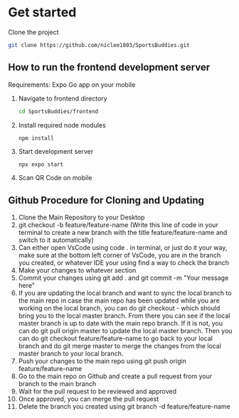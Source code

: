 # Get started
Clone the project
```bash
git clone https://github.com/niclee1803/SportsBuddies.git
```

## How to run the frontend development server
Requirements: Expo Go app on your mobile
1. Navigate to frontend directory
   ```bash
   cd SportsBuddies/frontend
   ```

2. Install required node modules
   ```
   npm install
   ```
   
3. Start development server
   ```bash
   npx expo start
   ```

4. Scan QR Code on mobile

## Github Procedure for Cloning and Updating 
1. Clone the Main Repository to your Desktop 
2. git checkout -b feature/feature-name (Write this line of code in your terminal to create a new branch with the title feature/feature-name and switch to it automatically)
3. Can either open VsCode using code . in terminal, or just do it your way, make sure at the bottom left corner of VsCode, you are in the branch you created, or whatever IDE your using find a way to check the branch 
4. Make your changes to whatever section 
5. Commit your changes using git add . and git commit -m "Your message here"
6. If you are updating the local branch and want to sync the local branch to the main repo in case the main repo has been updated while you are working on the local branch, you can do git checkout - which should bring you to the local master branch. From there you can see if the local master branch is up to date with the main repo branch. If it is not, you can do git pull origin master to update the local master branch. Then you can do git checkout feature/feature-name to go back to your local branch and do git merge master to merge the changes from the local master branch to your local branch.
7. Push your changes to the main repo using git push origin feature/feature-name
8. Go to the main repo on Github and create a pull request from your branch to the main branch
9. Wait for the pull request to be reviewed and approved
10. Once approved, you can merge the pull request
11. Delete the branch you created using git branch -d feature/feature-name
